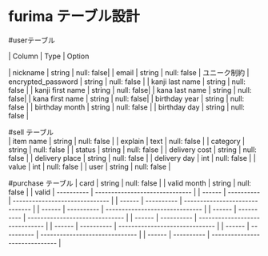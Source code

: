 # furima テーブル設計

#userテーブル

| Column              |    Type    | Option 

| nickname             | string     | null: false|
| email               | string     | null: false                    | ユニーク制約
| encrypted_password  | string     | null: false                    |
| kanji last name             | string     | null: false                    |
| kanji first name     | string    | null: false|
| kana last name      | string     | null: false|
| kana first name     | string     | null: false|
| birthday year      | string      | null: false                    |
| birthday month     | string      | null: false    |
| birthday day       | string      | null: false    |


#sell テーブル       
| item name           | string      | null: false        |
| explain             | text        | null: false        |
| category            | string      | null: false        |
| status              | string      | null: false        |
| delivery cost       | string      | null: false        |
| delivery place      | string      | null: false        |
| delivery day        | int         | null: false        |
| value               | int         | null: false        |
| user                | string      | null: false        |



#purchase テーブル
| card                | string      | null: false        |
| valid  month        | string      | null: false        |
| valid   | ---------- | ------------------------------ |
| ------ | ---------- | ------------------------------ |
| ------ | ---------- | ------------------------------ |
| ------ | ---------- | ------------------------------ |
| ------ | ---------- | ------------------------------ |
| ------ | ---------- | ------------------------------ |
| ------ | ---------- | ------------------------------ |
| ------ | ---------- | ------------------------------ |
| ------ | ---------- | ------------------------------ |
